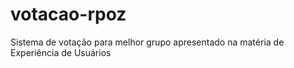 # votacao-rpoz
Sistema de votação para melhor grupo apresentado na matéria de Experiência de Usuários
